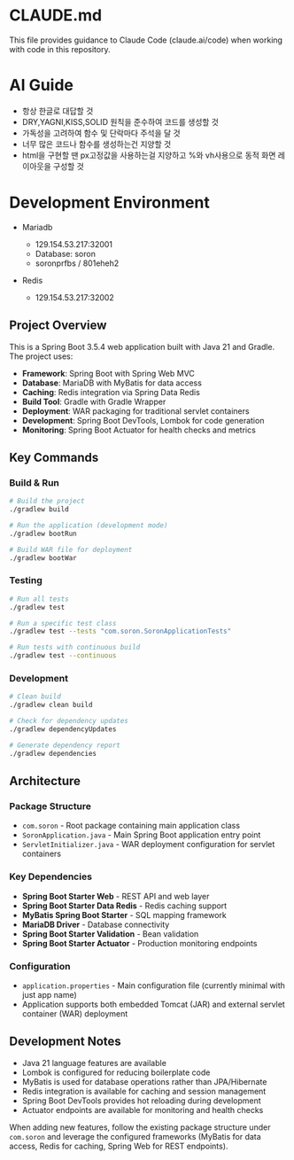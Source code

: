 # CLAUDE.md

This file provides guidance to Claude Code (claude.ai/code) when working with code in this repository.


# AI Guide

- 항상 한글로 대답할 것
- DRY,YAGNI,KISS,SOLID 원칙을 준수하여 코드를 생성할 것
- 가독성을 고려하여 함수 및 단락마다 주석을 달 것
- 너무 많은 코드나 함수를 생성하는건 지양할 것
- html을 구현할 땐 px고정값을 사용하는걸 지양하고 %와 vh사용으로 동적 화면 레이아웃을 구성할 것

# Development Environment
- Mariadb
  - 129.154.53.217:32001
  - Database: soron
  - soronprfbs / 801eheh2

- Redis
  - 129.154.53.217:32002

## Project Overview

This is a Spring Boot 3.5.4 web application built with Java 21 and Gradle. The project uses:

- **Framework**: Spring Boot with Spring Web MVC
- **Database**: MariaDB with MyBatis for data access
- **Caching**: Redis integration via Spring Data Redis
- **Build Tool**: Gradle with Gradle Wrapper
- **Deployment**: WAR packaging for traditional servlet containers
- **Development**: Spring Boot DevTools, Lombok for code generation
- **Monitoring**: Spring Boot Actuator for health checks and metrics

## Key Commands

### Build & Run
```bash
# Build the project
./gradlew build

# Run the application (development mode)
./gradlew bootRun

# Build WAR file for deployment
./gradlew bootWar
```

### Testing
```bash
# Run all tests
./gradlew test

# Run a specific test class
./gradlew test --tests "com.soron.SoronApplicationTests"

# Run tests with continuous build
./gradlew test --continuous
```

### Development
```bash
# Clean build
./gradlew clean build

# Check for dependency updates
./gradlew dependencyUpdates

# Generate dependency report
./gradlew dependencies
```

## Architecture

### Package Structure
- `com.soron` - Root package containing main application class
- `SoronApplication.java` - Main Spring Boot application entry point
- `ServletInitializer.java` - WAR deployment configuration for servlet containers

### Key Dependencies
- **Spring Boot Starter Web** - REST API and web layer
- **Spring Boot Starter Data Redis** - Redis caching support
- **MyBatis Spring Boot Starter** - SQL mapping framework
- **MariaDB Driver** - Database connectivity
- **Spring Boot Starter Validation** - Bean validation
- **Spring Boot Starter Actuator** - Production monitoring endpoints

### Configuration
- `application.properties` - Main configuration file (currently minimal with just app name)
- Application supports both embedded Tomcat (JAR) and external servlet container (WAR) deployment

## Development Notes

- Java 21 language features are available
- Lombok is configured for reducing boilerplate code
- MyBatis is used for database operations rather than JPA/Hibernate
- Redis integration is available for caching and session management
- Spring Boot DevTools provides hot reloading during development
- Actuator endpoints are available for monitoring and health checks

When adding new features, follow the existing package structure under `com.soron` and leverage the configured frameworks (MyBatis for data access, Redis for caching, Spring Web for REST endpoints).